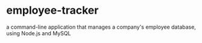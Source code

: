 # employee-tracker
a command-line application that manages a company's employee database, using Node.js and MySQL
